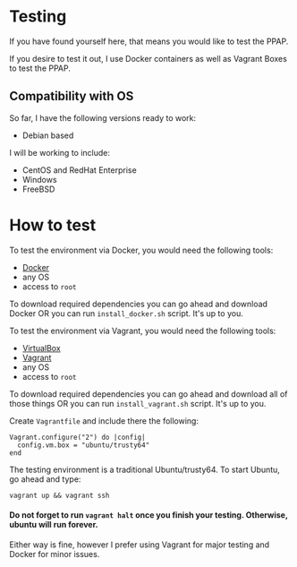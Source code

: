 # Testing

If you have found yourself here, that means you would like to test the PPAP.

If you desire to test it out, I use Docker containers as well as Vagrant Boxes to test the PPAP.

## Compatibility with OS

So far, I have the following versions ready to work: 

- Debian based

I will be working to include:

- CentOS and RedHat Enterprise
- Windows
- FreeBSD

#
# How to test

To test the environment via Docker, you would need the following tools: 

- <a href="https://www.docker.com">Docker</a>
- any OS
- access to `root`

To download required dependencies you can go ahead and download Docker OR you can run `install_docker.sh` script. It's up to you.

To test the environment via Vagrant, you would need the following tools:

- <a href="https://www.virtualbox.org/"> VirtualBox</a>
- <a href="https://www.vagrantup.com/">Vagrant</a>
- any OS
- access to `root`

To download required dependencies you can go ahead and download all of those things OR you can run `install_vagrant.sh` script. It's up to you.

Create `Vagrantfile` and include there the following:

```
Vagrant.configure("2") do |config|
  config.vm.box = "ubuntu/trusty64"
end
```

The testing environment is a traditional Ubuntu/trusty64. To start Ubuntu, go ahead and type:

`vagrant up && vagrant ssh`

#### Do not forget to run `vagrant halt` once you finish your testing. Otherwise, ubuntu will run forever.

Either way is fine, however I prefer using Vagrant for major testing and Docker for minor issues.
